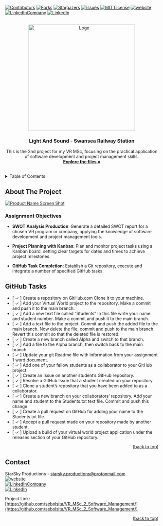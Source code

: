 <a name="readme-top"></a>

<!-- PROJECT SHIELDS -->
[![Contributors][contributors-shield]][contributors-url]
[![Forks][forks-shield]][forks-url]
[![Stargazers][stars-shield]][stars-url]
[![Issues][issues-shield]][issues-url]
[![MIT License][license-shield]][license-url]
[![website][website]][website-url]
[![LinkedInCompany][linkedinCompany-shield]][linkedinCompany-url]
[![LinkedIn][linkedin-shield]][linkedin-url]



<!-- PROJECT LOGO -->
<br />
<div align="center">
  <a href="https://github.com/sebolsita/VR_MSc_2_Software_Management">
    <img src="https://i.ibb.co/7xhmFJ6/logio-productions2.png" alt="Logo" width="350" height="350">
  </a>

<h3 align="center">Light And Sound - Swansea Railway Station</h3>

  <p align="center">
    This is the 2nd project for my VR MSc, focusing on the practical application of software development and project management skills.
    <br />
    <a href="https://github.com/sebolsita/VR_MSc_2_Software_Management"><strong>Explore the files »</strong></a>
    <br />
    <br />
  </p>
</div>



<!-- TABLE OF CONTENTS -->
<details>
  <summary>Table of Contents</summary>
  <ol>
    <li>
      <a href="#about-the-project">About The Project</a>
      <ul>
        <li><a href="#assignment-objectives">Assignment Objectives</a></li>
        <li><a href="#built-with">Built With</a></li>
      </ul>
    </li>
    <li>
      <a href="#installation-and-running-the-application">Getting Started</a>
      <ul>
        <li><a href="#windows-instructions">Windows</a></li>
        <li><a href="#oculus-quest-standalone-instructions">Oculus Stand-Alone (Android)</a></li>
      </ul>
    </li>
    <li><a href="#features">Features</a></li>
    <li><a href="#roadmap">Roadmap</a></li>
    <li><a href="#license">License</a></li>
    <li><a href="#contact">Contact</a></li>
    <li><a href="#acknowledgments">Acknowledgments</a></li>
  </ol>
</details>



<!-- ABOUT THE PROJECT -->
## About The Project

[![Product Name Screen Shot][product-screenshot]](https://github.com/sebolsita/VR_MSc_2_Software_Management/assets/146569314/b94bba70-16c5-4929-be8d-fbfa3b18be94)



### Assignment Objectives

- **SWOT Analysis Production**: Generate a detailed SWOT report for a chosen VR program or company, applying the knowledge of software development and project management tools.

- **Project Planning with Kanban**: Plan and monitor project tasks using a Kanban board, setting clear targets for dates and times to achieve project milestones.

- **GitHub Task Completion**:  Establish a Git repository, execute and integrate a number of specified GitHub tasks.


## GitHub Tasks
- [ ✓ ] Create a repository on GitHub.com Clone it to your machine. 
- [ ✓ ] Add your Virtual World project to the repository. Make a commit and push it to the main branch. 
- [ ✓ ] Add a new text file called “Students” In this file write your name and student number. Make a commit and push it to the main branch. 
- [ ✓ ] Add a text file to the project. Commit and push the added file to the main branch. Now delete the file, commit and push to the main branch. Revert this commit so that the deleted file is restored.  
- [ ✓ ] Create a new branch called Alpha and switch to that branch. 
- [ ✓ ] Add a file to the Alpha branch, then switch back to the main branch. 
- [ ✓ ] Update your git Readme file with information from your assignment 1 word document. 
- [ ✓ ] Add one of your fellow students as a collaborator to your GitHub project. 
- [ ✓ ] Create an Issue on another student’s GitHub repository.  
- [ ✓ ] Resolve a GitHub Issue that a student created on your repository. 
- [ ✓ ] Clone a student’s repository that you have been added to as a collaborator. 
- [ ✓ ] Create a new branch on your collaborators’ repository. Add your name and student to the Students.txt text file. Commit and push this change. 
- [ ✓ ] Create a pull request on GitHub for adding your name to the Students.txt file. 
- [ ✓ ] Accept a pull request made on your repository made by another student. 
- [ ✓ ] Upload a build of your virtual world project application under the releases section of your GitHub repository.  

<p align="right">(<a href="#readme-top">back to top</a>)</p>


<!-- CONTACT -->
## Contact

StarSky Productions - starsky.productions@protonmail.com
  <br>[![website][website]][website-url]
  <br>[![LinkedInCompany][linkedinCompany-shield]][linkedinCompany-url]
  <br>[![LinkedIn][linkedin-shield]][linkedin-url]

Project Link: [https://github.com/sebolsita/VR_MSc_2_Software_Management/](https://github.com/sebolsita/VR_MSc_2_Software_Management/)

<p align="right">(<a href="#readme-top">back to top</a>)</p>



<!-- MARKDOWN LINKS & IMAGES -->
<!-- https://www.markdownguide.org/basic-syntax/#reference-style-links -->
[contributors-shield]: https://img.shields.io/github/contributors/sebolsita/VR_MSc_2_Software_Management.svg?style=for-the-badge
[contributors-url]: https://github.com/sebolsita/VR_MSc_2_Software_Management/graphs/contributors
[forks-shield]: https://img.shields.io/github/forks/sebolsita/VR_MSc_2_Software_Management.svg?style=for-the-badge
[forks-url]: https://github.com/sebolsita/VR_MSc_2_Software_Management/network/members
[stars-shield]: https://img.shields.io/github/stars/sebolsita/VR_MSc_2_Software_Management.svg?style=for-the-badge
[stars-url]: https://github.com/sebolsita/VR_MSc_2_Software_Management/stargazers
[issues-shield]: https://img.shields.io/github/issues/sebolsita/VR_MSc_2_Software_Management.svg?style=for-the-badge
[issues-url]: https://github.com/sebolsita/VR_MSc_2_Software_Management/issues
[license-shield]: https://img.shields.io/github/license/sebolsita/VR_MSc_2_Software_Management.svg?style=for-the-badge
[license-url]: https://creativecommons.org/licenses/by-nc-nd/4.0/deed.en
[linkedin-shield]: https://img.shields.io/badge/Personal-darkgray?style=for-the-badge&logo=Linkedin&label=LinkedIn&labelColor=blue
[linkedin-url]: https://linkedin.com/in/sebstarsky
[linkedinCompany-shield]: https://img.shields.io/badge/StarSky%20Productions-darkgray?style=for-the-badge&logo=Linkedin&label=LinkedIn&labelColor=blue
[linkedinCompany-url]: https://www.linkedin.com/company/starskyproductions/
[website]: https://img.shields.io/badge/website-Star--Sky.co.uk-blue?style=for-the-badge&logo=Microsoft%20Edge&logoColor=White
[website-url]: https://star-sky.co.uk
[product-screenshot]: https://github.com/sebolsita/VR_MSc_2_Software_Management/assets/146569314/b94bba70-16c5-4929-be8d-fbfa3b18be94
